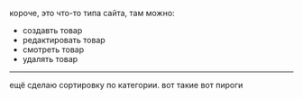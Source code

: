 короче, это что-то типа сайта, там можно:
- создавть товар
- редактировать товар
- смотреть товар
- удалять товар
- - -
ещё сделаю сортировку по категории. 
вот такие вот пироги
